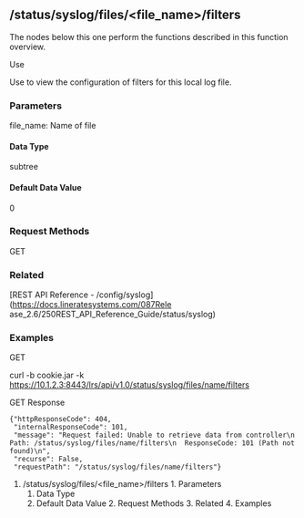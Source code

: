 ## /status/syslog/files/<file_name>/filters

The nodes below this one perform the functions described in this function
overview.

Use

Use to view the configuration of filters for this local log file.

### Parameters

file_name: Name of file

#### Data Type

subtree

#### Default Data Value

0

### Request Methods

GET

### Related

[REST API Reference - /config/syslog](https://docs.lineratesystems.com/087Rele
ase_2.6/250REST_API_Reference_Guide/status/syslog)

### Examples

GET

curl -b cookie.jar -k
https://10.1.2.3:8443/lrs/api/v1.0/status/syslog/files/name/filters

GET Response

    
    {"httpResponseCode": 404,
     "internalResponseCode": 101,
     "message": "Request failed: Unable to retrieve data from controller\n  Path: /status/syslog/files/name/filters\n  ResponseCode: 101 (Path not found)\n",
     "recurse": False,
     "requestPath": "/status/syslog/files/name/filters"}
    

  1. /status/syslog/files/<file_name>/filters
    1. Parameters
      1. Data Type
      2. Default Data Value
    2. Request Methods
    3. Related
    4. Examples


